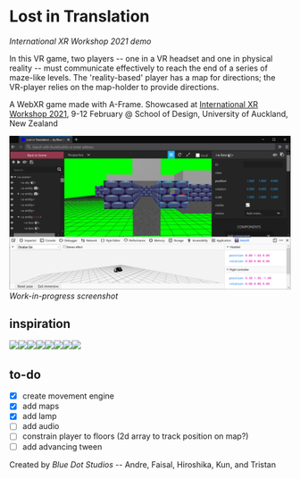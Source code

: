 # Lost in Translation

*International XR Workshop 2021 demo*

In this VR game, two players -- one in a VR headset and one in physical reality -- must communicate effectively to reach the end of a series of maze-like levels. The 'reality-based' player has a map for directions; the VR-player relies on the map-holder to provide directions.

A WebXR game made with A-Frame. Showcased at [International XR Workshop 2021](https://sites.google.com/view/xrworkshop/home), 9-12 February @ School of Design, University of Auckland, New Zealand

![](screenshot.png)  
*Work-in-progress screenshot*

<!--
# useful resources

* A-Frame is a three.js framework that adopts an Entity-Component-System (ECS) architecture:
  * (a well-known game engine implementing ECS is Unity)
  * https://en.wikipedia.org/wiki/Entity%E2%80%93component%E2%80%93system
  * http://t-machine.org/index.php/2007/11/11/entity-systems-are-the-future-of-mmog-development-part-2/
  * http://gameprogrammingpatterns.com/component.html
  * http://cowboyprogramming.com/2007/01/05/evolve-your-heirachy/
* Hosting
  * Servez is handy for HTTPS hosting
  * use HTTPS for WebXR; use the 'advanced' in your browser to trust the self-signed certificate
  * use `<ctrl> + <alt> + i` to open the A-Frame inspector
* Useful A-Frame add-ons:
  * environment: https://github.com/supermedium/aframe-environment-component
  * state: https://npmjs.com/package/aframe-state-component
  * particle systems: https://github.com/IdeaSpaceVR/aframe-particle-system-component
  * physics: https://github.com/donmccurdy/aframe-physics-system
  * multiuser: https://github.com/haydenjameslee/networked-aframe
  * oceans: https://github.com/donmccurdy/aframe-extras/tree/master/src/primitives
  * teleportation: https://github.com/fernandojsg/aframe-teleport-controls
  * super hands: https://github.com/wmurphyrd/aframe-super-hands-component
  * augmented reality: https://github.com/jeromeetienne/AR.js#augmented-reality-for-the-web-in-less-than-10-lines-of-html
* Lights:
  * CodePen demo: https://codepen.io/dirkk0/pen/rwggLd
* Books:
  * AR and VR Using the WebXR API: https://www.apress.com/gp/book/9781484263174
-->

## inspiration
<img src="https://live.staticflickr.com/65535/49014810766_93b91a2ff3_o.jpg" height="100"
/><img src="https://technofaq.org/wp-content/uploads/2018/11/world-of-mazes.jpg" height="100"
/><img src="https://i1.wp.com/waytoomany.games/wp-content/uploads/2019/12/Last-Labyrinth_20191127145549.jpg" height="100"
/><img src="https://images.springer.com/sgw/books/medium/9781484263174.jpg" height="100"
/><img src="https://www.bestoldgames.net/img/ss/eye-of-the-beholder/eye-of-the-beholder-ss4.gif" height="100"
/><img src="https://specials-images.forbesimg.com/imageserve/5deb581de961e100078f5fb3/960x0.jpg" height="100"
/><img src="https://i.imgur.com/5UUKk10.png" height="100"
/><img src="https://gaminghistory101.files.wordpress.com/2014/09/wolf_2.jpg" height="100"
/>

## to-do

- [x] create movement engine
- [x] add maps
- [x] add lamp
- [ ] add audio
- [ ] constrain player to floors (2d array to track position on map?)
- [ ] add advancing tween

Created by *Blue Dot Studios* -- Andre, Faisal, Hiroshika, Kun, and Tristan
